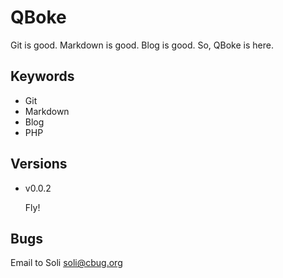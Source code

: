 <!--
date   : 2013-05-23 22:27:15
title  : About QBoke
slug   : about
author : Soli
format : markdownex
type   : page
tags   : [QBoke, About, Git, Markdown, Blog]
excerpt: |
    Git is good. Markdown is good. Blog is good. So, QBoke is here.
-->
QBoke
=====

Git is good. Markdown is good. Blog is good. So, QBoke is here.

Keywords
--------

* Git
* Markdown
* Blog
* PHP

Versions
--------

* v0.0.2

  Fly!

Bugs
----

Email to Soli <soli@cbug.org>
